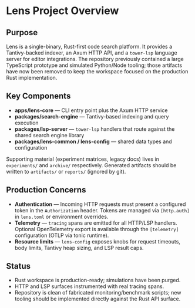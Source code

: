# Lens Project Overview

## Purpose
Lens is a single-binary, Rust-first code search platform. It provides a
Tantivy-backed indexer, an Axum HTTP API, and a `tower-lsp` language server for
editor integrations. The repository previously contained a large TypeScript
prototype and simulated Python/Node tooling; those artifacts have now been
removed to keep the workspace focused on the production Rust implementation.

## Key Components
- **apps/lens-core** — CLI entry point plus the Axum HTTP service
- **packages/search-engine** — Tantivy-based indexing and query execution
- **packages/lsp-server** — `tower-lsp` handlers that route against the shared
  search engine library
- **packages/lens-common / lens-config** — shared data types and configuration

Supporting material (experiment matrices, legacy docs) lives in `experiments/`
and `archive/` respectively. Generated artifacts should be written to
`artifacts/` or `reports/` (ignored by git).

## Production Concerns
- **Authentication** — Incoming HTTP requests must present a configured token in
  the `Authorization` header. Tokens are managed via `[http.auth]` in
  `lens.toml` or environment overrides.
- **Telemetry** — `tracing` spans are emitted for all HTTP/LSP handlers.
  Optional OpenTelemetry export is available through the `[telemetry]`
  configuration (OTLP via tonic runtime).
- **Resource limits** — `lens-config` exposes knobs for request timeouts, body
  limits, Tantivy heap sizing, and LSP result caps.

## Status
- Rust workspace is production-ready; simulations have been purged.
- HTTP and LSP surfaces instrumented with real tracing spans.
- Repository is clean of fabricated monitoring/benchmark scripts; new tooling
  should be implemented directly against the Rust API surface.
